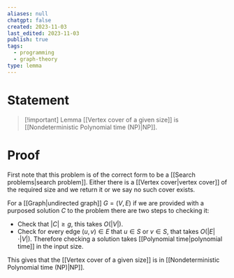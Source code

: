 ```yaml
---
aliases: null
chatgpt: false
created: 2023-11-03
last_edited: 2023-11-03
publish: true
tags:
  - programming
  - graph-theory
type: lemma
---
```

# Statement

> [!important] Lemma
> [[Vertex cover of a given size]] is [[Nondeterministic Polynomial time (NP)|NP]].

# Proof

First note that this problem is of the correct form to be a [[Search problems|search problem]]. Either there is a [[Vertex cover|vertex cover]] of the required size and we return it or we say no such cover exists.

For a [[Graph|undirected graph]] $G = (V,E)$ if we are provided with a purposed solution $C$ to the problem there are two steps to checking it:
- Check that $\vert C \vert \geq g$, this takes $O(\vert V \vert)$.
- Check for every edge $(u,v) \in E$ that $u \in S$ or $v \in S$, that takes $O(\vert E \vert \cdot \vert V \vert)$.
Therefore checking a solution takes [[Polynomial time|polynomial time]] in the input size.

This gives that the [[Vertex cover of a given size]] is in [[Nondeterministic Polynomial time (NP)|NP]].
